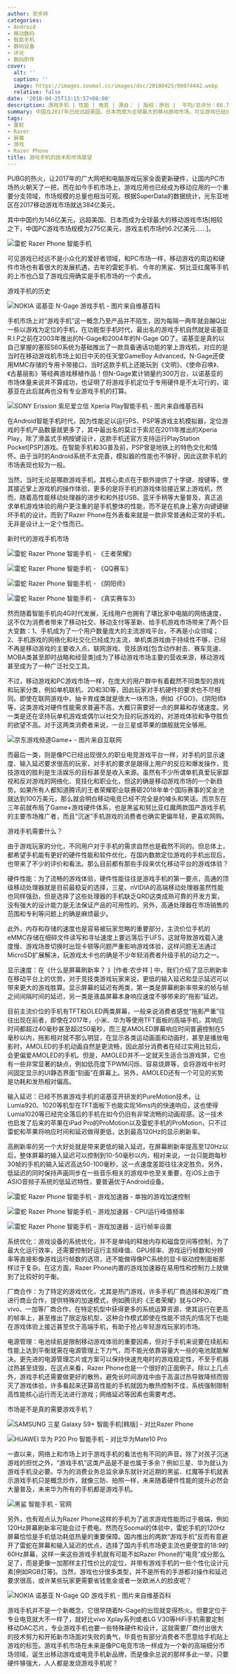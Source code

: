 ```yaml
---
author: 农步祥
categories:
- Android
- 移动数码
- 智能手机
- 数码设备
- 评论
- 数码附件
cover:
  alt: ''
  caption: ''
  image: https://images.soomal.cc/images/doc/20180425/00074442.webp
  relative: false
date: '2018-04-25T13:15:57+08:00'
description: 游戏手机 | 性能 | 电竞 | 源自： | 版权：原创 |  平均/总评分：08.71/61
summary: 中国在2017年已经远超美国、日本而成为全球最大的移动游戏市场。可见游戏已经远不是小众化的爱好者领域，和PC市场一样，移动游戏的周边和硬件市场也有着很大的发展机遇，去年的雷蛇手机、今年的黑鲨、努比亚红魔等手机的上市也凸显了游戏应用成为了2018手机市场的一个卖点。
tags:
- 雷蛇
- Razer
- 屏幕
- 游戏
- Razer Phone
title: 游戏手机的技术和市场展望
---
```


PUBG的热火，让2017年的广大网吧和电脑游戏玩家全面更新硬件，让国内PC市场热火朝天了一把，而在如今手机市场上，游戏应用也已经成为移动应用的一个重要分支领域，市场规模的总量也相当可观。根据SuperData的数据统计，光东亚地区在2017移动游戏市场就达384亿美元，

  其中中国约为146亿美元，远超美国、日本而成为全球最大的移动游戏市场[相较之下，中国PC游戏市场规模为275亿美元，游戏主机市场约6.2亿美元……]。



![雷蛇 Razer Phone 智能手机](https://images.soomal.cc/images/doc/20180321/00073669.webp)



可见游戏已经远不是小众化的爱好者领域，和PC市场一样，移动游戏的周边和硬件市场也有着很大的发展机遇，去年的雷蛇手机、今年的黑鲨、努比亚红魔等手机的上市也凸显了游戏应用确实是手机市场的一个卖点。



游戏手机的历史



![NOKIA 诺基亚 N-Gage 游戏手机 - 图片来自维基百科](https://images.soomal.cc/images/doc/20180425/00074437.webp)



手机市场上对“游戏手机”这一概念乃至产品并不陌生，因为每隔一两年就会蹦Q出一些以游戏为定位的手机，在功能型手机时代，最出名的游戏手机自然就是诺基亚R.I.P之前在2003年推出的N-Gage和2004年的N-Gage QD了。诺基亚是真的以自己掌握的塞班S60系统为基础推出了一款具备通话功能的掌上游戏机，对应的是当时在移动游戏机市场上如日中天的任天堂GameBoy Advanced，N-Gage还使用MMC存储的专用卡带接口，当时这款手机上还能玩到《文明》、《使命召唤》、《古墓丽影》等经典游戏移植作品！但N-Gage累计销量约300万台，以诺基亚的市场体量来说并不算成功，也证明了将游戏手机定位于专用硬件是不太可行的，诺基亚在此后就再也没有专业游戏手机的打算。



![SONY Erission 索尼爱立信 Xperia Play智能手机 - 图片来自维基百科](https://images.soomal.cc/images/doc/20180425/00074439.webp)



在Android智能手机时代，因为性能足以运行PS、PSP等游戏主机模拟器，定位游戏的手机产品数量就更多了，其中最出名的莫过于索尼在2011年推出的Xperia Play，除了滑盖式手柄按键设计，这款手机还官方支持运行PlayStation Pocket[PSP]游戏。在智能手机和3G普及前，PSP曾是地铁上的特色文化和情怀。由于当时的Android系统不太完善，模拟器的性能也不够好，因此这款手机的市场表现也较为一般。



当然，当时无论是哪款游戏手机，其核心卖点在于额外提供了十字键、按键等，使其接近掌上游戏机的操作体验，更多的是将手机的游戏体验接近掌上游戏机，然而，随着高性能移动处理器的进步和和外挂USB、蓝牙手柄等大量普及，真正追求单机游戏体验的用户更注重的是手机整体的性能，而不是在机身上塞方向键键破坏手机的设计。而到了Razer Phone在外表看来就是一款非常普通和正常的手机，无非是设计上一定个性而已。



新时代的游戏手机市场



![雷蛇 Razer Phone 智能手机 - 《王者荣耀》](https://images.soomal.cc/images/doc/20180412/00074139_01.webp)



![雷蛇 Razer Phone 智能手机 - 《QQ赛车》](https://images.soomal.cc/images/doc/20180412/00074142_01.webp)



![雷蛇 Razer Phone 智能手机 - 《阴阳师》](https://images.soomal.cc/images/doc/20180412/00074141_01.webp)



![雷蛇 Razer Phone 智能手机 - 《真实赛车3》](https://images.soomal.cc/images/doc/20180412/00074136_01.webp)



然而随着智能手机向4G时代发展，无线用户也拥有了堪比家中电脑的网络速度，这不仅为消费者带来了移动社交、移动支付等革新、给手机游戏市场带来了两个巨大变数：1、手机成为了一个用户数量庞大的主流游戏平台，不再是小众领域；2、手机游戏的网络化和社交化已经成为主流，单机类游戏由于持续性不够，已经不再是移动游戏的主要收入点，联网游戏、竞技游戏[包含动作射击、赛车竞速、MOBA类甚至即时战略和经营类]成为了移动游戏市场主要的营收来源，移动游戏甚至成为了一种广泛社交工具。



不过，移动游戏和PC游戏市场一样，在庞大的用户群中有着截然不同类型的游戏和玩家分类，例如单机联机、2D和3D等，因此玩家对手机硬件的要求也不尽相同。即使在联网游戏中，抽卡育成类就是很大一块市场，例如《FGO》、《阴阳师》等，这类游戏对硬件性能需求普遍不高，大概只需要好一点的屏幕和存储速度。另一类是还在坚持玩单机游戏或偶尔以社交为目的玩游戏的，对游戏体验和争夺胜负的欲望不高。对于这两类消费者来说，一台三星或苹果的旗舰就完全够用。



![京东游戏频道Game+ - 图片来自互联网](https://images.soomal.cc/images/doc/20180425/00074441_01.webp)



而最后一类，则是像PC已经出现很久的职业电竞游戏平台一样，对手机的显示速度、输入延迟要求很高的玩家，对手机的要求是跟得上用户的反应和爆发操作，竞技游戏的胜利是生活娱乐的目标甚至是收入来源。虽然有不少所谓单机真爱玩家鄙视和反对游戏的网络化、竞技化和职业化，但这的确是移动游戏市场的一个新趋势。如果所有人都知道腾讯的王者荣耀职业联赛砸2018年单个国际赛事的奖金池就达到100万美元，那么就会明白移动电竞已经不完全是的噱头和笑话。而京东在三年前就布局了Game+游戏硬件体系，也是黑鲨和努比亚红魔两款国产游戏手机的主要市场推广者，而且“沉迷”手机游戏的消费者也确实更偏年轻，更喜欢网购。



游戏手机需要什么？



由于游戏玩家的分化，不同用户对于手机的需求自然也是截然不同的。但总体上，都希望手机能有更好的硬件性能和软件优化，在国内数款定位游戏的手机出现后，也带来了不少的评价和看法。那么目前都有那些手段来优化移动平台的游戏体验？



硬件性能：为了流畅的游戏体验，硬件性能往往是游戏手机的第一要点，高通的顶级移动处理器就是目前最稳妥的选择，三星、nVIDIA的高端移动处理器虽然性能也同样强劲，但是选择了这些处理器的手机缺乏QRD这类成熟可靠的开发方案，没有强大的设计能力是无法保证产品的可用性的。另外，高通处理器在市场销售的范围和专利等问题上的确是麻烦最少。



此外，内存和存储的速度也是容易被玩家忽略的重要部分，主流价位手机的eMMC存储在细碎文件读写和寻址速度上要远落后于UFS，这就导致游戏载入速度慢、游戏场景切换时出现卡顿等问题严重影响游戏体验，这样问题无法通过MicroSD扩展解决，玩游戏太卡也的确是不少年轻消费者升级手机的动力之一。



显示速度：在《什么是屏幕刷新率？ 》[作者:农步祥 ]
中，我们介绍了显示刷新率在移动平台上的优势，对于竞技类游戏玩家来说，更低的输入延迟和显示延迟可以带来更大的游戏胜算。显示屏幕的延迟有两类，第一类是屏幕刷新率带来的帧与帧之间间隔时间的延迟，另一类是液晶屏幕本身响应速度不够带来的“拖影”延迟。



目前主流价位的手机有TFT和OLED两类屏幕，一般来说消费者感觉“拖影严重”往往出现在前者，即使在2017年，小米、华为等使用TFT面板的高端手机，其响应时间都超过40毫秒甚至超过50毫秒，而三星AMOLED屏幕响应时间普遍控制在5毫秒以内，拖影相对就不那么明显，在显示各类运动画面和动画时，甚至是播放电影时，AMOLED的手机动画自然是更流畅，因此部分消费者在经过实用比较后，会更偏爱AMOLED的手机。但是，AMOLED并不一定就天生适合当游戏屏，它也有一些非常显著的缺点，例如低亮度下PWM闪烁、容易烧屏等，会将游戏中长时间固定显示的UI静态界面“刻画”在屏幕上。另外，AMOLED还有一个可见的劣势是功耗和发热相对偏高。



输入延迟：已经不热衷游戏手机的诺基亚开研发的PureMotion技术，让Lumia920、1020等机型在TFT面板下也能实现16ms内的快速响应，这也使得Lumia1020等已经完全落后的手机在如今仍旧有非常流畅的动画观感。这一技术也启发了后来的苹果在iPad Pro的ProMotion以及雷蛇手机的ProMotion，只不过雷蛇和苹果将响应时间和延迟做得更低，达到最高120Hz的显示刷新率。



高刷新率的另一个大好处就是带来更低的输入延迟，在屏幕刷新率提高至120Hz以后，整体屏幕的输入延迟可以控制到10-50毫秒以内，相对来说，一台只能跑每秒30帧的手机的输入延迟高达50-100毫秒，这一点速度差距往往决定胜负。另外，低延迟的同时保持声画同步在一些音乐相关的游戏中也至关重要，在iOS上由于ASIO音频子系统的低延迟特性，要普遍优于Android设备。



![雷蛇 Razer Phone 智能手机 - 游戏加速器 - 单独的游戏加速控制](https://images.soomal.cc/images/doc/20180412/00074130_01.webp)



![雷蛇 Razer Phone 智能手机 - 游戏加速器 - CPU运行峰值频率](https://images.soomal.cc/images/doc/20180412/00074131_01.webp)



![雷蛇 Razer Phone 智能手机 - 游戏加速器 - 运行帧率设置](https://images.soomal.cc/images/doc/20180412/00074133_01.webp)



系统优化：游戏设备的系统优化，并不是单纯的释放内存和磁盘空间等控制，为了最大化运行效率，还需要控制好运行主频峰值、GPU频率、游戏运行帧数和分辨率等直接影像游戏运行帧数的选项，还不能做得像PC系统的显卡驱动控制面板那样过于复杂。在这方面，Razer Phone内置的游戏加速器在易用性和控制力上就做到了比较好的平衡。



厂商合作：为了特定的游戏优化，尤其是热门游戏，许多手机厂商选择和游戏厂商进行商业合作，提供特殊的加速模式，例如腾讯的《王者荣耀》就与OPPO、vivo、一加等厂商合作，在特定机型中获得更多的系统运算资源，使其运行在更高的帧率上，甚至推出了限定版机型，这种合作模式即使在性能不领先的情况下也能在游戏体验上接近甚至优于高端手机，有助于抢占年轻游戏玩家的市场。



电源管理：电池续航是限制移动游戏体验的重要因素，但对于手机来说要在续航和性能上达到平衡就需在电源管理上下力气，而不能光依靠容量大一些的电池就能解决。更先进的电源管理芯片或方案可以保持快速充电时的游戏稳定性，不至于机器过热甚至烧毁，在这点来看，Razer Phone也是一个很好的正面例子。除以上几点外，游戏手机还需要做更好的散热，避免长时间游戏中由于高温过热导致降频而毁灭了游戏体验，许多看起来还算高性能的手机就因为散热控制不佳，系统强制限制高性能核心运行而无法进行游戏；网络延迟等因素也需要考虑。



市场是不是真的需要游戏手机？



![SAMSUNG 三星 Galaxy S9+ 智能手机[韩版] - 对比Razer Phone](https://images.soomal.cc/images/doc/20180410/00074104_01.webp)



![HUAWEI 华为 P20 Pro 智能手机 - 对比华为Mate10 Pro](https://images.soomal.cc/images/doc/20180418/00074322_01.webp)



一直以来，网络上和市场上对于游戏手机的看法也有不同的声音。除了对孩子沉迷游戏的担忧之外，“游戏手机”这类产品是不是也属于多余？例如三星、华为就认为游戏手机没必要。华为的消费业务总监余承东就针对近期的黑鲨、红魔等手机就表示游戏手机只是概念炒作，就像三防、拍照一样，未来随着硬件性能的提升必然会大量普及，未来华为所有的手机都是游戏手机。



![黑鲨 智能手机 - 官网](https://images.soomal.cc/images/doc/20180425/00074436.webp)



另外，也有观点认为Razer Phone这样的手机为了追求游戏性能而过于极端，例如120Hz屏幕刷新率可能会过于费电。然而在Soomal的体验中，雷蛇手机的120Hz屏幕恰恰是手机低功耗低热量的重要保障。国内推出的两款“游戏手机”反而有意避开了雷蛇在屏幕和输入延迟的优点，选择了国内手机市场更主流也更便宜的18:9的60Hz屏幕，这样一来这些游戏手机就有可能不如Razer Phone的“电竞”成分那么足了，而是更像一加那样主打性价比的定位，并带有游戏手机的一些个性化设计元素[例如RGB灯等]。当然，游戏也分很多类型，并不是所有的手游都对操作和延迟要求很高，或许某些玩家更需要省钱氪金或者一张欧洲人的脸皮呢？



![NOKIA 诺基亚 N-Gage QD 游戏手机 - 图片来自维基百科](https://images.soomal.cc/images/doc/20180425/00074438.webp)



游戏手机并不是一个新概念，它很早随着N-Gage的出现就变得热火。但要定位于专业电竞就大不一样了，就好比vivo Xplay系列或者LG V30等HiFi手机需要定制移动DAC芯片，专业游戏手机也要一些特殊硬件和设计，这就需要厂商付出很大的技术努力和开拓新市场面对失败的勇气，毕竟也有部分消费者不愿意给手机贴上游戏的标签。游戏手机市场在未来是像PC电竞市场一样成为一个新的高端细分市场领域，诞生出移动游戏或电竞手机新品牌，而是像余总说的那样多此一举，只要硬件够强大，人人都是发烧游戏手机呢？
